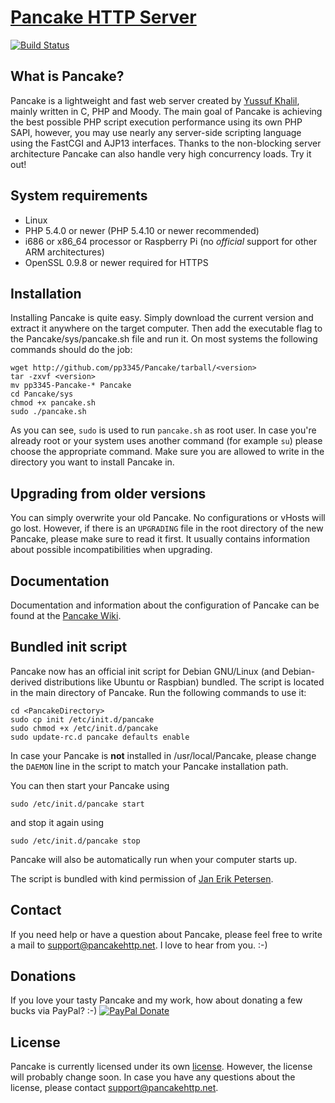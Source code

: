# [Pancake HTTP Server](http://pancakehttp.net)

[![Build Status](http://ci.pp3345.net/job/Pancake/badge/icon)](http://ci.pp3345.net/job/Pancake/)

## What is Pancake?

Pancake is a lightweight and fast web server created by [Yussuf Khalil](https://github.com/pp3345), mainly written in C, PHP and Moody.
The main goal of Pancake is achieving the best possible PHP script execution performance using its own PHP SAPI, however,
you may use nearly any server-side scripting language using the FastCGI and AJP13 interfaces. Thanks to the non-blocking server architecture
Pancake can also handle very high concurrency loads. Try it out!

## System requirements

* Linux
* PHP 5.4.0 or newer (PHP 5.4.10 or newer recommended)
* i686 or x86_64 processor or Raspberry Pi (no *official* support for other ARM architectures)
* OpenSSL 0.9.8 or newer required for HTTPS

## Installation

Installing Pancake is quite easy. Simply download the current version and extract it anywhere on the target computer.
Then add the executable flag to the Pancake/sys/pancake.sh file and run it. On most systems the following commands should do the job:

    wget http://github.com/pp3345/Pancake/tarball/<version>
    tar -zxvf <version>
    mv pp3345-Pancake-* Pancake
    cd Pancake/sys
    chmod +x pancake.sh
    sudo ./pancake.sh

As you can see, `sudo` is used to run `pancake.sh` as root user. In case you're already root or your system uses another command (for example `su`)
please choose the appropriate command. Make sure you are allowed to write in the directory you want to install Pancake in.

## Upgrading from older versions

You can simply overwrite your old Pancake. No configurations or vHosts will go lost. However, if there is an `UPGRADING` file in the root directory
of the new Pancake, please make sure to read it first. It usually contains information about possible incompatibilities when upgrading.

## Documentation

Documentation and information about the configuration of Pancake can be found at the [Pancake Wiki](https://github.com/pp3345/Pancake/wiki).

## Bundled init script

Pancake now has an official init script for Debian GNU/Linux (and Debian-derived distributions like Ubuntu or Raspbian) bundled.
The script is located in the main directory of Pancake. Run the following commands to use it:

    cd <PancakeDirectory>
    sudo cp init /etc/init.d/pancake
    sudo chmod +x /etc/init.d/pancake
    sudo update-rc.d pancake defaults enable
    
In case your Pancake is **not** installed in /usr/local/Pancake, please change the `DAEMON` line in the script to match your Pancake installation path.

You can then start your Pancake using

    sudo /etc/init.d/pancake start
    
and stop it again using

    sudo /etc/init.d/pancake stop
    
Pancake will also be automatically run when your computer starts up.

The script is bundled with kind permission of [Jan Erik Petersen](https://github.com/marco01809).

## Contact

If you need help or have a question about Pancake, please feel free to write a mail to [support@pancakehttp.net](mailto:support@pancakehttp.net).
I love to hear from you. :-)

## Donations

If you love your tasty Pancake and my work, how about donating a few bucks via PayPal? :-) [![PayPal Donate](https://www.paypalobjects.com/en_US/i/btn/btn_donate_LG.gif)](https://www.paypal.com/cgi-bin/webscr?cmd=_s-xclick&hosted_button_id=89CFQ7SFX3MWY)

## License

Pancake is currently licensed under its own [license](http://pancakehttp.net/license/).
However, the license will probably change soon. In case you have any questions about the license, please contact [support@pancakehttp.net](mailto:support@pancakehttp.net).
